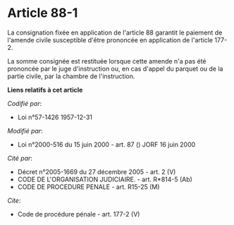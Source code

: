 # Article 88-1

La consignation fixée en application de l'article 88 garantit le paiement de l'amende civile susceptible d'être prononcée en
application de l'article 177-2.

La somme consignée est restituée lorsque cette amende n'a pas été prononcée par le juge d'instruction ou, en cas d'appel du
parquet ou de la partie civile, par la chambre de l'instruction.

**Liens relatifs à cet article**

_Codifié par_:

  - Loi n°57-1426 1957-12-31

_Modifié par_:

  - Loi n°2000-516 du 15 juin 2000 - art. 87 () JORF 16 juin 2000

_Cité par_:

  - Décret n°2005-1669 du 27 décembre 2005 - art. 2 (V)
  - CODE DE L'ORGANISATION JUDICIAIRE. - art. R*814-5 (Ab)
  - CODE DE PROCEDURE PENALE - art. R15-25 (M)

_Cite_:

  - Code de procédure pénale - art. 177-2 (V)
